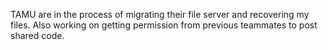 TAMU are in the process of migrating their file server and recovering my files. Also working on getting permission from previous teammates to post shared code.

